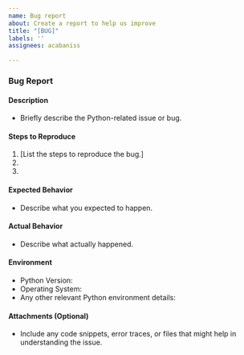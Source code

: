 ```yaml
---
name: Bug report
about: Create a report to help us improve
title: "[BUG]"
labels: ''
assignees: acabaniss

---
```


### Bug Report

#### Description
- Briefly describe the Python-related issue or bug.

#### Steps to Reproduce
1. [List the steps to reproduce the bug.]
2. 
3. 

#### Expected Behavior
- Describe what you expected to happen.

#### Actual Behavior
- Describe what actually happened.

#### Environment
- Python Version:
- Operating System:
- Any other relevant Python environment details:

#### Attachments (Optional)
- Include any code snippets, error traces, or files that might help in understanding the issue.
